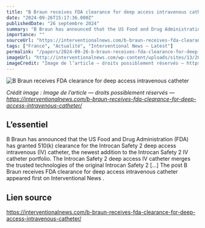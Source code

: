 ```yaml
---
title: "B Braun receives FDA clearance for deep access intravenous catheter"
date: "2024-09-26T15:17:36.000Z"
publishedDate: "26 septembre 2024"
summary: "B Braun has announced that the US Food and Drug Administration (FDA) has granted 510(k) clearance for the Introcan Safety 2 deep access intravenous (IV) catheter, the newest addition to the Introcan Safety 2 IV catheter portfolio. The Introcan Safety 2 deep access IV catheter merges the trusted technologies of the original Introcan Safety 2 [&#8230;] The post B Braun receives FDA clearance for deep access intravenous catheter appeared first on Interventional News ."
importance: ""
sourceUrl: "https://interventionalnews.com/b-braun-receives-fda-clearance-for-deep-access-intravenous-catheter/"
tags: ["France", "Actualité", "Interventional News — Latest"]
permalink: "/papers/2024-09-26-b-braun-receives-fda-clearance-for-deep-access-intravenous-catheter"
imageUrl: "http://interventionalnews.com/wp-content/uploads/sites/13/2024/09/B_Braun_Sharing_Expertise_Logo-1.jpg"
imageCredit: "Image de l’article — droits possiblement réservés — https://interventionalnews.com/b-braun-receives-fda-clearance-for-deep-access-intravenous-catheter/"
---
```


![B Braun receives FDA clearance for deep access intravenous catheter](http://interventionalnews.com/wp-content/uploads/sites/13/2024/09/B_Braun_Sharing_Expertise_Logo-1.jpg)

*Crédit image : Image de l’article — droits possiblement réservés — https://interventionalnews.com/b-braun-receives-fda-clearance-for-deep-access-intravenous-catheter/*

## L’essentiel

B Braun has announced that the US Food and Drug Administration (FDA) has granted 510(k) clearance for the Introcan Safety 2 deep access intravenous (IV) catheter, the newest addition to the Introcan Safety 2 IV catheter portfolio. The Introcan Safety 2 deep access IV catheter merges the trusted technologies of the original Introcan Safety 2 [&#8230;] The post B Braun receives FDA clearance for deep access intravenous catheter appeared first on Interventional News .

## Lien source

https://interventionalnews.com/b-braun-receives-fda-clearance-for-deep-access-intravenous-catheter/
